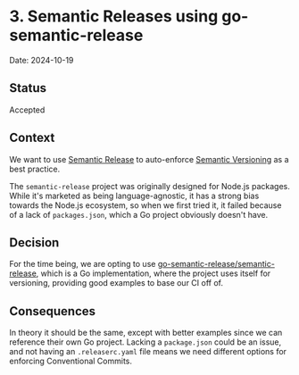 # 3. Semantic Releases using go-semantic-release

Date: 2024-10-19

## Status

Accepted

## Context

We want to use [Semantic Release](https://github.com/semantic-release/semantic-release?tab=readme-ov-file) to auto-enforce [Semantic Versioning](http://semver.org/) as a best practice.

The `semantic-release` project was originally designed for Node.js packages. While it's marketed as being language-agnostic, it has a strong bias towards the Node.js ecosystem, so when we first tried it, it failed because of a lack of `packages.json`, which a Go project obviously doesn't have.

## Decision

For the time being, we are opting to use [go-semantic-release/semantic-release](https://github.com/go-semantic-release/semantic-release), which is a Go implementation, where the project uses itself for versioning, providing good examples to base our CI off of.

## Consequences

In theory it should be the same, except with better examples since we can reference their own Go project. Lacking a `package.json` could be an issue, and not having an `.releaserc.yaml` file means we need different options for enforcing Conventional Commits.
